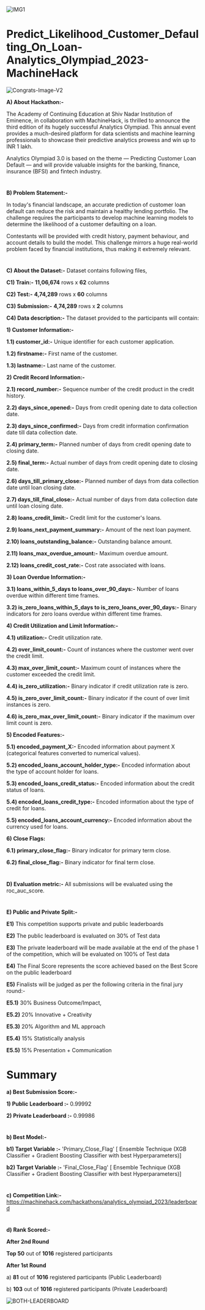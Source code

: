 ![IMG1](https://github.com/aniiketbarphe/Predict_Likelihood_Customer_Defaulting_On_Loan-Analytics_Olympiad_2023-MachineHack/assets/84449238/88cd5095-8462-4c00-8899-082cd55a5d68)

# Predict_Likelihood_Customer_Defaulting_On_Loan-Analytics_Olympiad_2023-MachineHack

![Congrats-Image-V2](https://github.com/aniiketbarphe/Predict_Likelihood_Customer_Defaulting_On_Loan-Analytics_Olympiad_2023-MachineHack/assets/84449238/76790b2a-3f90-4fbc-b8f5-e9616782fec8)

**A) About Hackathon:-**

The Academy of Continuing Education at Shiv Nadar Institution of Eminence, in collaboration with MachineHack, is thrilled to announce the third edition of its hugely successful Analytics Olympiad. This annual event provides a much-desired platform for data scientists and machine learning professionals to showcase their predictive analytics prowess and win up to INR 1 lakh. 

Analytics Olympiad 3.0 is based on the theme — Predicting Customer Loan Default — and will provide valuable insights for the banking, finance, insurance (BFSI) and fintech industry.
#
**B) Problem Statement:-**

In today's financial landscape, an accurate prediction of customer loan default can reduce the risk and maintain a healthy lending portfolio. The challenge requires the participants to develop machine learning models to determine the likelihood of a customer defaulting on a loan. 

Contestants will be provided with credit history, payment behaviour, and account details to build the model. This challenge mirrors a huge real-world problem faced by financial institutions, thus making it extremely relevant.
#
**C) About the Dataset:-** Dataset contains following files,

**C1) Train:-** **11,06,674** rows x  **62** columns

**C2) Test:-**  **4,74,289** rows x  **60** columns

**C3) Submission:-** **4,74,289** rows x  **2** columns

**C4) Data description:-** The dataset provided to the participants will contain:

**1) Customer Information:-**

**1.1) customer_id:-** Unique identifier for each customer application.

**1.2) firstname:-**  First name of the customer.

**1.3) lastname:-** Last name of the customer.

**2) Credit Record Information:-**

**2.1) record_number:-** Sequence number of the credit product in the credit history.

**2.2) days_since_opened:-** Days from credit opening date to data collection date.

**2.3) days_since_confirmed:-** Days from credit information confirmation date till data collection date.

**2.4) primary_term:-** Planned number of days from credit opening date to closing date.

**2.5) final_term:-** Actual number of days from credit opening date to closing date.

**2.6) days_till_primary_close:-** Planned number of days from data collection date until loan closing date.

**2.7) days_till_final_close:-** Actual number of days from data collection date until loan closing date.

**2.8) loans_credit_limit:-** Credit limit for the customer's loans.

**2.9) loans_next_payment_summary:-** Amount of the next loan payment.

**2.10) loans_outstanding_balance:-** Outstanding balance amount.

**2.11) loans_max_overdue_amount:-** Maximum overdue amount.

**2.12) loans_credit_cost_rate:-** Cost rate associated with loans.

**3) Loan Overdue Information:-**

**3.1) loans_within_5_days to loans_over_90_days:-** Number of loans overdue within different time frames.

**3.2) is_zero_loans_within_5_days to is_zero_loans_over_90_days:-** Binary indicators for zero loans overdue within different time frames.

**4) Credit Utilization and Limit Information:-**

**4.1) utilization:-** Credit utilization rate.

**4.2) over_limit_count:-** Count of instances where the customer went over the credit limit.

**4.3) max_over_limit_count:-** Maximum count of instances where the customer exceeded the credit limit.

**4.4) is_zero_utilization:-** Binary indicator if credit utilization rate is zero.

**4.5) is_zero_over_limit_count:-** Binary indicator if the count of over limit instances is zero.

**4.6) is_zero_max_over_limit_count:-** Binary indicator if the maximum over limit count is zero.

**5) Encoded Features:-**

**5.1) encoded_payment_X:-** Encoded information about payment X (categorical features converted to numerical values).

**5.2) encoded_loans_account_holder_type:-** Encoded information about the type of account holder for loans.

**5.3) encoded_loans_credit_status:-** Encoded information about the credit status of loans.

**5.4) encoded_loans_credit_type:-** Encoded information about the type of credit for loans.

**5.5) encoded_loans_account_currency:-** Encoded information about the currency used for loans.

**6) Close Flags:**

**6.1) primary_close_flag:-** Binary indicator for primary term close.

**6.2) final_close_flag:-** Binary indicator for final term close.
#
**D) Evaluation metric:-**  All submissions will be evaluated using the roc_auc_score.
#
**E) Public and Private Split:-**

**E1)** This competition supports private and public leaderboards

**E2)** The public leaderboard is evaluated on 30% of Test data

**E3)** The private leaderboard will be made available at the end of the phase 1 of the competition, which will be evaluated on 100% of Test data

**E4)** The Final Score represents the score achieved based on the Best Score on the public leaderboard

**E5)** Finalists will be judged as per the following criteria in the final jury round:-

**E5.1)** 30% Business Outcome/Impact,

**E5.2)** 20% Innovative + Creativity

**E5.3)** 20% Algorithm and ML approach

**E5.4)** 15% Statistically analysis

**E5.5)** 15% Presentation + Communication

# Summary

**a) Best Submission Score:-**

**1) Public Leaderboard :-** 0.99992

**2) Private Leaderboard :-** 0.99986
#
**b) Best Model:-** 

**b1) Target Variable :-** 'Primary_Close_Flag' [ Ensemble Technique (XGB Classifier + Gradient Boosting Classifier with best Hyperparameters)]

**b2) Target Variable :-** 'Final_Close_Flag' [ Ensemble Technique (XGB Classifier + Gradient Boosting Classifier with best Hyperparameters)]

#
**c) Competition Link:-**  https://machinehack.com/hackathons/analytics_olympiad_2023/leaderboard
#
**d) Rank Scored:-**

**After 2nd Round**

**Top 50** out of **1016** registered participants

**After 1st Round**

a) **81** out of **1016** registered participants (Public Leaderboard)

b) **103** out of **1016** registered participants (Private Leaderboard)

![BOTH-LEADERBOARD](https://github.com/aniiketbarphe/Predict_Likelihood_Customer_Defaulting_On_Loan-Analytics_Olympiad_2023-MachineHack/assets/84449238/317769d2-aa51-4ddf-9e05-f6ef28e43583)

